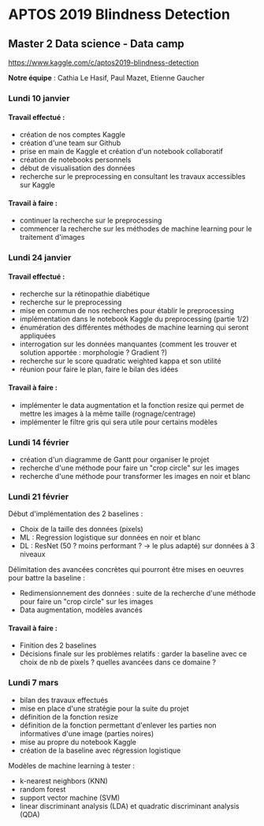 # APTOS 2019 Blindness Detection
## Master 2 Data science - Data camp

https://www.kaggle.com/c/aptos2019-blindness-detection

**Notre équipe** : Cathia Le Hasif, Paul Mazet, Etienne Gaucher

### Lundi 10 janvier

#### Travail effectué :
- création de nos comptes Kaggle
- création d'une team sur Github
- prise en main de Kaggle et création d'un notebook collaboratif
- création de notebooks personnels
- début de visualisation des données
- recherche sur le preprocessing en consultant les travaux accessibles sur Kaggle

#### Travail à faire :
- continuer la recherche sur le preprocessing
- commencer la recherche sur les méthodes de machine learning pour le traitement d'images


### Lundi 24 janvier

#### Travail effectué :
- recherche sur la rétinopathie diabétique
- recherche sur le preprocessing
- mise en commun de nos recherches pour établir le preprocessing
- implémentation dans le notebook Kaggle du preprocessing (partie 1/2)
- énumération des différentes méthodes de machine learning qui seront appliquées
- interrogation sur les données manquantes (comment les trouver et solution apportée : morphologie ? Gradient ?)
- recherche sur le score quadratic weighted kappa et son utilité
- réunion pour faire le plan, faire le bilan des idées

#### Travail à faire :
- implémenter le data augmentation et la fonction resize qui permet de mettre les images à la même taille (rognage/centrage)
- implémenter le filtre gris qui sera utile pour certains modèles

### Lundi 14 février  
- création d'un diagramme de Gantt pour organiser le projet
- recherche d'une méthode pour faire un "crop circle" sur les images
- recherche d'une méthode pour transformer les images en noir et blanc

### Lundi 21 février
Début d'implémentation des 2 baselines : 
- Choix de la taille des données (pixels) 
- ML : Regression logistique sur données en noir et blanc
- DL : ResNet (50 ? moins performant ? -> le plus adapté) sur données à 3 niveaux

Délimitation des avancées concrètes qui pourront être mises en oeuvres pour battre la baseline :
- Redimensionnement des données : suite de la recherche d'une méthode pour faire un "crop circle" sur les images
- Data augmentation, modèles avancés

#### Travail à faire :
- Finition des 2 baselines
- Décisions finale sur les problèmes relatifs : garder la baseline avec ce choix de nb de pixels ? quelles avancées dans ce domaine ?

### Lundi 7 mars
- bilan des travaux effectués
- mise en place d'une stratégie pour la suite du projet
- définition de la fonction resize
- définition de la fonction permettant d'enlever les parties non informatives d'une image (parties noires)
- mise au propre du notebook Kaggle
- création de la baseline avec régression logistique

Modèles de machine learning à tester :
- k-nearest neighbors (KNN)
- random forest
- support vector machine (SVM)
- linear discriminant analysis (LDA) et quadratic discriminant analysis (QDA)
